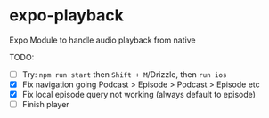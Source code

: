 # expo-playback

Expo Module to handle audio playback from native

TODO:

- [ ] Try: `npm run start` then `Shift + M`/Drizzle, then `run ios`
- [x] Fix navigation going Podcast > Episode > Podcast > Episode etc
- [x] Fix local episode query not working (always default to episode)
- [ ] Finish player
